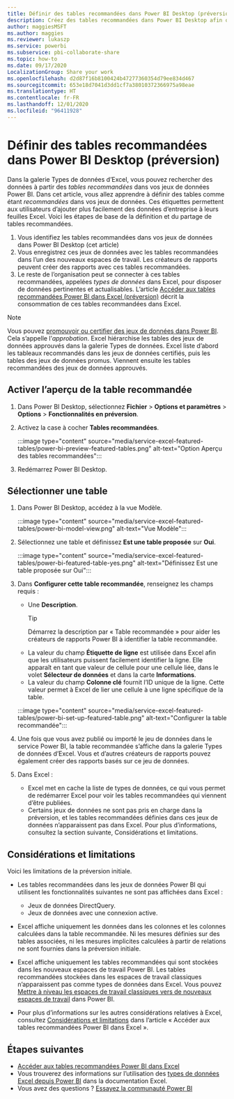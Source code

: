 ```yaml
---
title: Définir des tables recommandées dans Power BI Desktop (préversion)
description: Créez des tables recommandées dans Power BI Desktop afin qu’elles s’affichent dans la galerie Types de données d’Excel.
author: maggiesMSFT
ms.author: maggies
ms.reviewer: lukaszp
ms.service: powerbi
ms.subservice: pbi-collaborate-share
ms.topic: how-to
ms.date: 09/17/2020
LocalizationGroup: Share your work
ms.openlocfilehash: d2d87f16b8100424b47277360354d79ee834d467
ms.sourcegitcommit: 653e18d7041d3dd1cf7a38010372366975a98eae
ms.translationtype: HT
ms.contentlocale: fr-FR
ms.lasthandoff: 12/01/2020
ms.locfileid: "96411928"
---
```

# <a name="set-featured-tables-in-power-bi-desktop-preview"></a>Définir des tables recommandées dans Power BI Desktop (préversion)

Dans la galerie Types de données d’Excel, vous pouvez rechercher des données à partir des *tables recommandées* dans vos jeux de données Power BI. Dans cet article, vous allez apprendre à définir des tables comme étant *recommandées* dans vos jeux de données. Ces étiquettes permettent aux utilisateurs d’ajouter plus facilement des données d’entreprise à leurs feuilles Excel. Voici les étapes de base de la définition et du partage de tables recommandées.

1. Vous identifiez les tables recommandées dans vos jeux de données dans Power BI Desktop (cet article)
1. Vous enregistrez ces jeux de données avec les tables recommandées dans l’un des nouveaux espaces de travail. Les créateurs de rapports peuvent créer des rapports avec ces tables recommandées. 
1. Le reste de l’organisation peut se connecter à ces tables recommandées, appelées *types de données* dans Excel, pour disposer de données pertinentes et actualisables. L’article [Accéder aux tables recommandées Power BI dans Excel (préversion)](service-excel-featured-tables.md) décrit la consommation de ces tables recommandées dans Excel.

> [!NOTE]
> Vous pouvez [promouvoir ou certifier des jeux de données dans Power BI](../collaborate-share/service-endorse-content.md). Cela s’appelle l’*approbation*. Excel hiérarchise les tables des jeux de données approuvés dans la galerie Types de données. Excel liste d’abord les tableaux recommandés dans les jeux de données certifiés, puis les tables des jeux de données promus. Viennent ensuite les tables recommandées des jeux de données approuvés. 

## <a name="turn-on-the-featured-table-preview"></a>Activer l’aperçu de la table recommandée

1. Dans Power BI Desktop, sélectionnez **Fichier** > **Options et paramètres** > **Options** > **Fonctionnalités en préversion**.
2. Activez la case à cocher **Tables recommandées**.

    :::image type="content" source="media/service-excel-featured-tables/power-bi-preview-featured-tables.png" alt-text="Option Aperçu des tables recommandées":::

3. Redémarrez Power BI Desktop.

## <a name="select-a-table"></a>Sélectionner une table

1. Dans Power BI Desktop, accédez à la vue Modèle.

    :::image type="content" source="media/service-excel-featured-tables/power-bi-model-view.png" alt-text="Vue Modèle":::
 
2. Sélectionnez une table et définissez **Est une table proposée** sur **Oui**.

    :::image type="content" source="media/service-excel-featured-tables/power-bi-featured-table-yes.png" alt-text="Définissez Est une table proposée sur Oui":::

4. Dans **Configurer cette table recommandée**, renseignez les champs requis :

    - Une **Description**. 
        > [!TIP]
        > Démarrez la description par « Table recommandée » pour aider les créateurs de rapports Power BI à identifier la table recommandée.
    - La valeur du champ **Étiquette de ligne** est utilisée dans Excel afin que les utilisateurs puissent facilement identifier la ligne. Elle apparaît en tant que valeur de cellule pour une cellule liée, dans le volet **Sélecteur de données** et dans la carte **Informations**. 
    - La valeur du champ **Colonne clé** fournit l’ID unique de la ligne. Cette valeur permet à Excel de lier une cellule à une ligne spécifique de la table.

    :::image type="content" source="media/service-excel-featured-tables/power-bi-set-up-featured-table.png" alt-text="Configurer la table recommandée":::

1. Une fois que vous avez publié ou importé le jeu de données dans le service Power BI, la table recommandée s’affiche dans la galerie Types de données d’Excel. Vous et d’autres créateurs de rapports pouvez également créer des rapports basés sur ce jeu de données.

1. Dans Excel : 
    - Excel met en cache la liste de types de données, ce qui vous permet de redémarrer Excel pour voir les tables recommandées qui viennent d’être publiées.
    - Certains jeux de données ne sont pas pris en charge dans la préversion, et les tables recommandées définies dans ces jeux de données n’apparaissent pas dans Excel. Pour plus d’informations, consultez la section suivante, Considérations et limitations.

## <a name="considerations-and-limitations"></a>Considérations et limitations

Voici les limitations de la préversion initiale.

- Les tables recommandées dans les jeux de données Power BI qui utilisent les fonctionnalités suivantes ne sont pas affichées dans Excel :

    - Jeux de données DirectQuery.
    - Jeux de données avec une connexion active.

- Excel affiche uniquement les données dans les colonnes et les colonnes calculées dans la table recommandée. Ni les mesures définies sur des tables associées, ni les mesures implicites calculées à partir de relations ne sont fournies dans la préversion initiale.
- Excel affiche uniquement les tables recommandées qui sont stockées dans les nouveaux espaces de travail Power BI. Les tables recommandées stockées dans les espaces de travail classiques n’apparaissent pas comme types de données dans Excel. Vous pouvez [Mettre à niveau les espaces de travail classiques vers de nouveaux espaces de travail](service-upgrade-workspaces.md) dans Power BI.
- Pour plus d’informations sur les autres considérations relatives à Excel, consultez [Considérations et limitations](service-excel-featured-tables.md#considerations-and-limitations) dans l’article « Accéder aux tables recommandées Power BI dans Excel ».

## <a name="next-steps"></a>Étapes suivantes

- [Accéder aux tables recommandées Power BI dans Excel](service-excel-featured-tables.md)
- Vous trouverez des informations sur l’utilisation des [types de données Excel depuis Power BI](https://support.office.com/article/use-excel-data-types-from-power-bi-preview-cd8938ce-f963-444d-b82a-7140848241e9) dans la documentation Excel.
- Vous avez des questions ? [Essayez la communauté Power BI](https://community.powerbi.com/)

